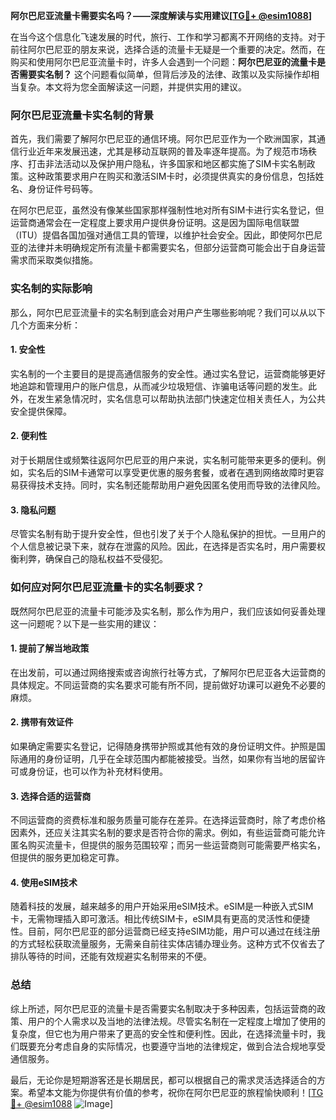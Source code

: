**阿尔巴尼亚流量卡需要实名吗？——深度解读与实用建议[[TG💪+ @esim1088](https://t.me/s/esim1088)]**

在当今这个信息化飞速发展的时代，旅行、工作和学习都离不开网络的支持。对于前往阿尔巴尼亚的朋友来说，选择合适的流量卡无疑是一个重要的决定。然而，在购买和使用阿尔巴尼亚流量卡时，许多人会遇到一个问题：**阿尔巴尼亚的流量卡是否需要实名制？** 这个问题看似简单，但背后涉及的法律、政策以及实际操作却相当复杂。本文将为您全面解读这一问题，并提供实用的建议。

### 阿尔巴尼亚流量卡实名制的背景

首先，我们需要了解阿尔巴尼亚的通信环境。阿尔巴尼亚作为一个欧洲国家，其通信行业近年来发展迅速，尤其是移动互联网的普及率逐年提高。为了规范市场秩序、打击非法活动以及保护用户隐私，许多国家和地区都实施了SIM卡实名制政策。这种政策要求用户在购买和激活SIM卡时，必须提供真实的身份信息，包括姓名、身份证件号码等。

在阿尔巴尼亚，虽然没有像某些国家那样强制性地对所有SIM卡进行实名登记，但运营商通常会在一定程度上要求用户提供身份证明。这是因为国际电信联盟（ITU）提倡各国加强对通信工具的管理，以维护社会安全。因此，即使阿尔巴尼亚的法律并未明确规定所有流量卡都需要实名，但部分运营商可能会出于自身运营需求而采取类似措施。

### 实名制的实际影响

那么，阿尔巴尼亚流量卡的实名制到底会对用户产生哪些影响呢？我们可以从以下几个方面来分析：

#### 1. **安全性**
   实名制的一个主要目的是提高通信服务的安全性。通过实名登记，运营商能够更好地追踪和管理用户的账户信息，从而减少垃圾短信、诈骗电话等问题的发生。此外，在发生紧急情况时，实名信息可以帮助执法部门快速定位相关责任人，为公共安全提供保障。

#### 2. **便利性**
   对于长期居住或频繁往返阿尔巴尼亚的用户来说，实名制可能带来更多的便利。例如，实名后的SIM卡通常可以享受更优惠的服务套餐，或者在遇到网络故障时更容易获得技术支持。同时，实名制还能帮助用户避免因匿名使用而导致的法律风险。

#### 3. **隐私问题**
   尽管实名制有助于提升安全性，但也引发了关于个人隐私保护的担忧。一旦用户的个人信息被记录下来，就存在泄露的风险。因此，在选择是否实名时，用户需要权衡利弊，确保自己的隐私权益不受侵犯。

### 如何应对阿尔巴尼亚流量卡的实名制要求？

既然阿尔巴尼亚的流量卡可能涉及实名制，那么作为用户，我们应该如何妥善处理这一问题呢？以下是一些实用的建议：

#### 1. **提前了解当地政策**
   在出发前，可以通过网络搜索或咨询旅行社等方式，了解阿尔巴尼亚各大运营商的具体规定。不同运营商的实名要求可能有所不同，提前做好功课可以避免不必要的麻烦。

#### 2. **携带有效证件**
   如果确定需要实名登记，记得随身携带护照或其他有效的身份证明文件。护照是国际通用的身份证明，几乎在全球范围内都能被接受。当然，如果你有当地的居留许可或身份证，也可以作为补充材料使用。

#### 3. **选择合适的运营商**
   不同运营商的资费标准和服务质量可能存在差异。在选择运营商时，除了考虑价格因素外，还应关注其实名制的要求是否符合你的需求。例如，有些运营商可能允许匿名购买流量卡，但提供的服务范围较窄；而另一些运营商则可能需要严格实名，但提供的服务更加稳定可靠。

#### 4. **使用eSIM技术**
   随着科技的发展，越来越多的用户开始采用eSIM技术。eSIM是一种嵌入式SIM卡，无需物理插入即可激活。相比传统SIM卡，eSIM具有更高的灵活性和便捷性。目前，阿尔巴尼亚的部分运营商已经支持eSIM功能，用户可以通过在线注册的方式轻松获取流量服务，无需亲自前往实体店铺办理业务。这种方式不仅省去了排队等待的时间，还能有效规避实名制带来的不便。

### 总结

综上所述，阿尔巴尼亚的流量卡是否需要实名制取决于多种因素，包括运营商的政策、用户的个人需求以及当地的法律法规。尽管实名制在一定程度上增加了使用的复杂度，但它也为用户带来了更高的安全性和便利性。因此，在选择流量卡时，我们既要充分考虑自身的实际情况，也要遵守当地的法律规定，做到合法合规地享受通信服务。

最后，无论你是短期游客还是长期居民，都可以根据自己的需求灵活选择适合的方案。希望本文能为你提供有价值的参考，祝你在阿尔巴尼亚的旅程愉快顺利！[[TG💪+ @esim1088](https://t.me/s/esim1088) ![Image](https://i.postimg.cc/4NQfJmqS/Snipaste-2025-05-13-00-14-12.png)]
